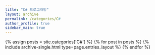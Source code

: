 ```yaml
---
title: "C# 프로그래밍"
layout: archive
permalink: /categories/C#
author_profile: true
sidebar_main: true
---
```


{% assign posts = site.categories['C#'] %}
{% for post in posts %} {% include archive-single.html type=page.entries_layout %} {% endfor %}